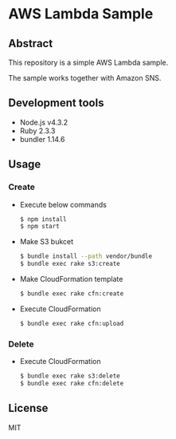 # AWS Lambda Sample

## Abstract

This repository is a simple AWS Lambda sample.

The sample works together with Amazon SNS.

## Development tools

* Node.js v4.3.2
* Ruby 2.3.3
* bundler 1.14.6

## Usage

### Create

* Execute below commands
    ```sh
    $ npm install
    $ npm start
    ```

* Make S3 bukcet
    ```sh
    $ bundle install --path vendor/bundle
    $ bundle exec rake s3:create
    ```

* Make CloudFormation template
    ```sh
    $ bundle exec rake cfn:create
    ```

* Execute CloudFormation
    ```sh
    $ bundle exec rake cfn:upload
    ```

### Delete

* Execute CloudFormation
    ```sh
    $ bundle exec rake s3:delete
    $ bundle exec rake cfn:delete
    ```

## License
MIT